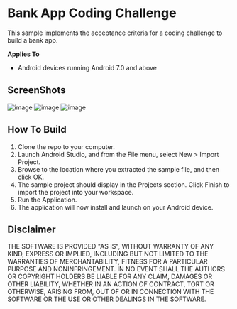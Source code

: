 # Bank App Coding Challenge

This sample implements the acceptance criteria for a coding challenge to build a bank app.

**Applies To**
* Android devices running Android 7.0 and above

## ScreenShots ##

![image](https://github.com/JeffinWithYa/MLCodingChallenge/blob/master/readme_screenshots/splashscreen.png)
![image](https://github.com/JeffinWithYa/MLCodingChallenge/blob/master/readme_screenshots/transactionScreen.png)
![image](https://github.com/JeffinWithYa/MLCodingChallenge/blob/master/readme_screenshots/AccountsScreen.png)


## How To Build ##

1. Clone the repo to your computer.
2. Launch Android Studio, and from the File menu, select New > Import Project.
3. Browse to the location where you extracted the sample file, and then click OK.
4. The sample project should display in the Projects section. Click Finish to import the project into your workspace.
5. Run the Application.
6. The application will now install and launch on your Android device.

## Disclaimer ##

THE SOFTWARE IS PROVIDED "AS IS", WITHOUT WARRANTY OF ANY KIND, EXPRESS OR IMPLIED, INCLUDING BUT NOT LIMITED TO THE WARRANTIES OF MERCHANTABILITY, FITNESS FOR A PARTICULAR PURPOSE AND NONINFRINGEMENT. IN NO EVENT SHALL THE AUTHORS OR COPYRIGHT HOLDERS BE LIABLE FOR ANY CLAIM, DAMAGES OR OTHER LIABILITY, WHETHER IN AN ACTION OF CONTRACT, TORT OR OTHERWISE, ARISING FROM, OUT OF OR IN CONNECTION WITH THE SOFTWARE OR THE USE OR OTHER DEALINGS IN THE SOFTWARE.
